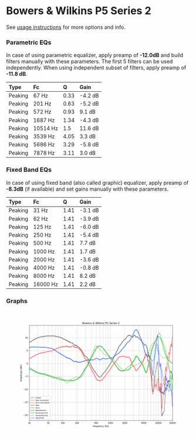 # Bowers & Wilkins P5 Series 2
See [usage instructions](https://github.com/jaakkopasanen/AutoEq#usage) for more options and info.

### Parametric EQs
In case of using parametric equalizer, apply preamp of **-12.0dB** and build filters manually
with these parameters. The first 5 filters can be used independently.
When using independent subset of filters, apply preamp of **-11.8 dB**.

| Type    | Fc       |    Q | Gain    |
|:--------|:---------|:-----|:--------|
| Peaking | 67 Hz    | 0.33 | -4.2 dB |
| Peaking | 201 Hz   | 0.63 | -5.2 dB |
| Peaking | 572 Hz   | 0.93 | 9.1 dB  |
| Peaking | 1687 Hz  | 1.34 | -4.3 dB |
| Peaking | 10514 Hz | 1.5  | 11.6 dB |
| Peaking | 3539 Hz  | 4.05 | 3.3 dB  |
| Peaking | 5686 Hz  | 3.29 | -5.8 dB |
| Peaking | 7878 Hz  | 3.11 | 3.0 dB  |

### Fixed Band EQs
In case of using fixed band (also called graphic) equalizer, apply preamp of **-8.3dB**
(if available) and set gains manually with these parameters.

| Type    | Fc       |    Q | Gain    |
|:--------|:---------|:-----|:--------|
| Peaking | 31 Hz    | 1.41 | -3.1 dB |
| Peaking | 62 Hz    | 1.41 | -3.9 dB |
| Peaking | 125 Hz   | 1.41 | -6.0 dB |
| Peaking | 250 Hz   | 1.41 | -5.4 dB |
| Peaking | 500 Hz   | 1.41 | 7.7 dB  |
| Peaking | 1000 Hz  | 1.41 | 1.7 dB  |
| Peaking | 2000 Hz  | 1.41 | -3.6 dB |
| Peaking | 4000 Hz  | 1.41 | -0.8 dB |
| Peaking | 8000 Hz  | 1.41 | 8.2 dB  |
| Peaking | 16000 Hz | 1.41 | 2.2 dB  |

### Graphs
![](./Bowers%20&%20Wilkins%20P5%20Series%202.png)